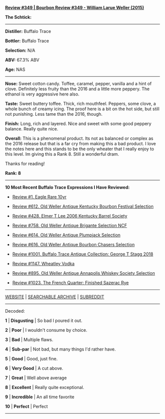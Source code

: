 
[**Review #349 | Bourbon Review #349 - William Larue Weller (2015)**]( https://t8ke.review/review-349-william-larue-weller-2015/)

**The Schtick:** 

-----

**Distiller:** Buffalo Trace

**Bottler:** Buffalo Trace

**Selection:** N/A

**ABV:** 67.3% ABV

**Age:** NAS 

-----

**Nose:**  Sweet cotton candy. Toffee, caramel, pepper, vanilla and a hint of clove. Definitely less fruity than the 2016 and a little more peppery. The ethanol is very aggressive here also.

**Taste:** Sweet buttery toffee. Thick, rich mouthfeel. Peppers, some clove, a whole bunch of creamy icing. The proof here is a bit on the hot side, but still not punishing. Less tame than the 2016, though.

**Finish:** Long, rich and layered. Nice and sweet with some good peppery balance. Really quite nice.

**Overall:** This is a phenomenal product. Its not as balanced or complex as the 2016 release but that is a far cry from making this a bad product. I love the notes here and this stands to be the only wheater that I really enjoy to this level. Im giving this a Rank 8. Still a wonderful dram.

Thanks for reading!

**Rank: 8**

----- 

**10 Most Recent Buffalo Trace Expressions I Have Reviewed:** 

- [Review #1. Eagle Rare 10yr]( https://t8ke.review) 

- [Review #612. Old Weller Antique Kentucky Bourbon Festival Selection]( https://t8ke.review/review-612-old-weller-antique-kentucky-bourbon-festival/) 

- [Review #428. Elmer T Lee 2006 Kentucky Barrel Society]( https://t8ke.review/review-428-elmer-t-lee-2006/) 

- [Review #758. Old Weller Antique Brigante Selection NCF]( https://t8ke.review/review-758-old-weller-antique-ncf-brigante-selection/) 

- [Review #614. Old Weller Antique Plumpjack Selection]( https://t8ke.review/review-614-old-weller-antique-plumpjack-ncf/) 

- [Review #616. Old Weller Antique Bourbon Chasers Selection]( https://t8ke.review/review-616-old-weller-antique-bourbon-chasers/) 

- [Review #1001. Buffalo Trace Antique Collection: George T Stagg 2018]( https://t8ke.review/review-1001-buffalo-trace-antique-collection-2018-george-t-stagg-2018/) 

- [Review #1147. Wheatley Vodka]( https://t8ke.review/review-1147-wheatley-vodka/) 

- [Review #895. Old Weller Antique Annapolis Whiskey Society Selection]( https://t8ke.review/review-895-old-weller-antique-ncf-annapolis-whisky-society-selection/) 

- [Review #1023. The French Quarter: Finished Sazerac Rye]( https://t8ke.review/review-1023-the-french-quarter-finished-sazerac-rye/) 

-----

[WEBSITE](https://t8ke.review) | [SEARCHABLE ARCHIVE](https://t8ke.review/review-archive/) | [SUBREDDIT](https://reddit.com/r/t8kereviews)

-----

Decoded:

**1** | **Disgusting** | So bad I poured it out.

**2** | **Poor** | I wouldn't consume by choice.

**3** | **Bad** | Multiple flaws.

**4** | **Sub-par** | Not bad, but many things I'd rather have.

**5** | **Good** | Good, just fine.

**6** | **Very Good** | A cut above.

**7** | **Great** | Well above average

**8** | **Excellent** | Really quite exceptional.

**9** | **Incredible** | An all time favorite

**10** | **Perfect** | Perfect

----

